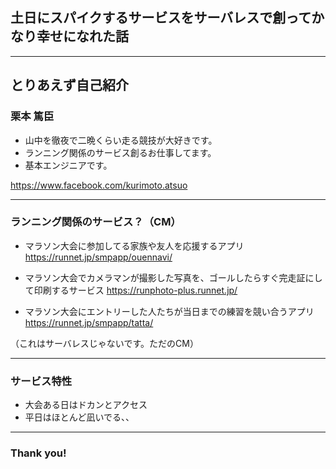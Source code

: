 
## 土日にスパイクするサービスをサーバレスで創ってかなり幸せになれた話

---

## とりあえず自己紹介

### 栗本 篤臣

* 山中を徹夜で二晩くらい走る競技が大好きです。
* ランニング関係のサービス創るお仕事してます。
* 基本エンジニアです。

https://www.facebook.com/kurimoto.atsuo

---

### ランニング関係のサービス？（CM）

* マラソン大会に参加してる家族や友人を応援するアプリ
https://runnet.jp/smpapp/ouennavi/

* マラソン大会でカメラマンが撮影した写真を、ゴールしたらすぐ完走証にして印刷するサービス
https://runphoto-plus.runnet.jp/

* マラソン大会にエントリーした人たちが当日までの練習を競い合うアプリ
https://runnet.jp/smpapp/tatta/

（これはサーバレスじゃないです。ただのCM）

---

### サービス特性

* 大会ある日はドカンとアクセス
* 平日はほとんど凪いでる、、


---

### Thank you!
